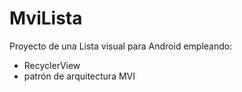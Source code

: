 # MviLista

Proyecto de una Lista visual para Android empleando:
- RecyclerView
- patrón de arquitectura MVI
